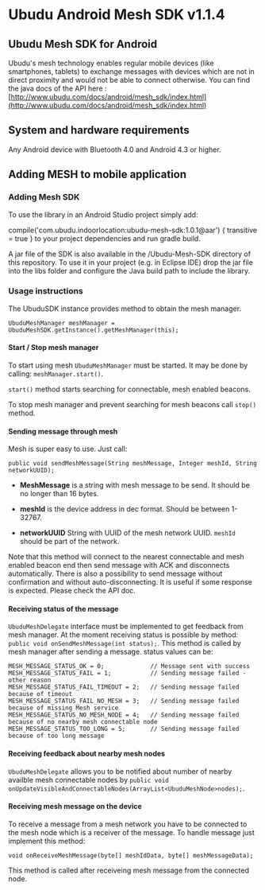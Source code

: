 # Ubudu Android Mesh SDK v1.1.4

## Ubudu Mesh SDK for Android

Ubudu's mesh technology enables regular mobile devices (like smartphones, tablets) to exchange messages with devices which are not in direct proximity and would not be able to connect otherwise. You can find the java docs of the API here : [http://www.ubudu.com/docs/android/mesh_sdk/index.html](http://www.ubudu.com/docs/android/mesh_sdk/index.html)

## System and hardware requirements
Any Android device with Bluetooth 4.0 and Android 4.3 or higher.

## Adding MESH to mobile application

### Adding Mesh SDK

To use the library in an Android Studio project simply add:

compile('com.ubudu.indoorlocation:ubudu-mesh-sdk:1.0.1@aar') {
    transitive = true }
to your project dependencies and run gradle build.

A jar file of the SDK is also available in the /Ubudu-Mesh-SDK directory of this repository. To use it in your project (e.g. in Eclipse IDE) drop the jar file into the libs folder and configure the Java build path to include the library.

### Usage instructions

The UbuduSDK instance provides method to obtain the mesh manager.

`UbuduMeshManager meshManager = UbuduMeshSDK.getInstance().getMeshManager(this);`

#### Start / Stop mesh manager
To start using mesh `UbuduMeshManager` must be started. It may be done by calling:
`meshManager.start()`.

`start()`  method starts searching for connectable, mesh enabled beacons.

To stop mesh manager and prevent searching for mesh beacons call `stop()` method.

#### Sending message through mesh
Mesh is super easy to use. Just call:

`public void sendMeshMessage(String meshMessage, Integer meshId, String networkUUID);`

- **MeshMessage** is a string with mesh message to be send. It should be no longer than 16 bytes.

- **meshId** is the device address in dec format. Should be between 1-32767.

- **networkUUID** String with UUID of the mesh network UUID. ```meshId``` should be part of the network.

Note that this method will connect to the nearest connectable and mesh enabled beacon end then send message with ACK and disconnects automatically. There is also a possibility to send message without confirmation and without auto-disconnecting. It is useful if some response is expected. Please check the API doc.

#### Receiving status of the message
`UbuduMeshDelegate` interface must be implemented to get feedback from mesh manager. At the moment receiving status is possible by method: `public void onSendMeshMessage(int status);`. This method is called by mesh manager after sending a message. status values can be:

```
MESH_MESSAGE_STATUS_OK = 0;				// Message sent with success
MESH_MESSAGE_STATUS_FAIL = 1;			// Sending message failed - other reason
MESH_MESSAGE_STATUS_FAIL_TIMEOUT = 2;	// Sending message failed because of timeout
MESH_MESSAGE_STATUS_FAIL_NO_MESH = 3;	// Sending message failed because of missing Mesh service
MESH_MESSAGE_STATUS_NO_MESH_NODE = 4;	// Sending message failed because of no nearby mesh connectable node
MESH_MESSAGE_STATUS_TOO_LONG = 5;		// Sending message failed because of too long message
```

#### Receiving feedback about nearby mesh nodes
`UbuduMeshDelegate` allows you to be notified about number of nearby availble mesh connectable nodes by 
`public void onUpdateVisibleAndConnectableNodes(ArrayList<UbuduMeshNode>nodes);`.

#### Receiving mesh message on the device
To receive a message from a mesh network you have to be connected to the mesh node which is a receiver of the message. To handle message just implement this method:

```void onReceiveMeshMessage(byte[] meshIdData, byte[] meshMessageData);```

This method is called after receiveing mesh message from the connected node.